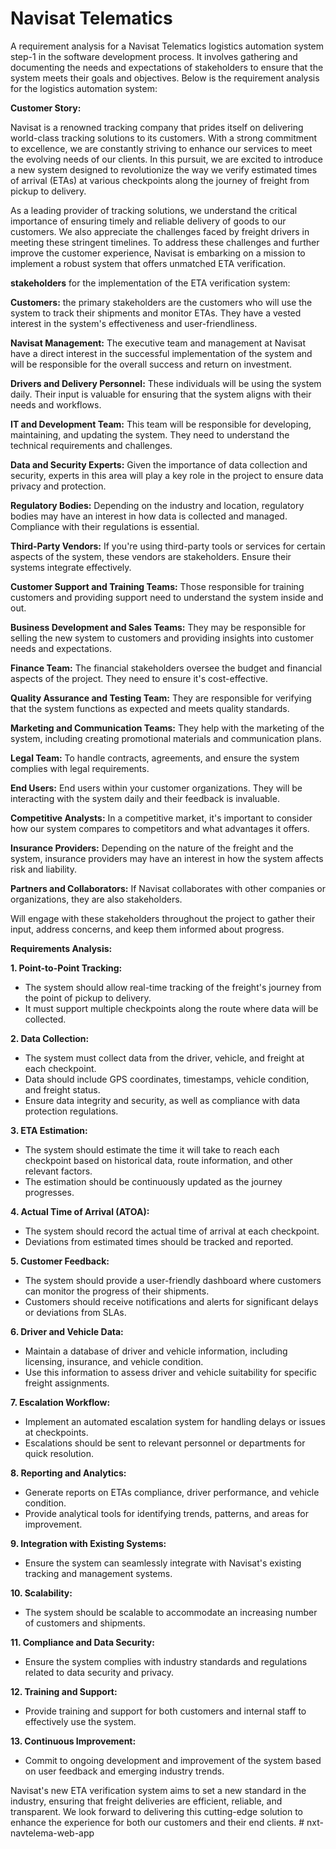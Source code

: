 # Navisat Telematics
A requirement analysis for a Navisat Telematics logistics automation system step-1 in the software development process. It involves gathering and documenting the needs and expectations of stakeholders to ensure that the system meets their goals and objectives. Below is the requirement analysis for the logistics automation system:

**Customer Story:**

Navisat is a renowned tracking company that prides itself on delivering world-class tracking solutions to its customers. With a strong commitment to excellence, we are constantly striving to enhance our services to meet the evolving needs of our clients. In this pursuit, we are excited to introduce a new system designed to revolutionize the way we verify estimated times of arrival (ETAs) at various checkpoints along the journey of freight from pickup to delivery.

As a leading provider of tracking solutions, we understand the critical importance of ensuring timely and reliable delivery of goods to our customers. We also appreciate the challenges faced by freight drivers in meeting these stringent timelines. To address these challenges and further improve the customer experience, Navisat is embarking on a mission to implement a robust system that offers unmatched ETA verification.

**stakeholders** for the implementation of the ETA verification system:

**Customers:** the primary stakeholders are the customers who will use the system to track their shipments and monitor ETAs. They have a vested interest in the system's effectiveness and user-friendliness.

**Navisat Management:** The executive team and management at Navisat have a direct interest in the successful implementation of the system and will be responsible for the overall success and return on investment.

**Drivers and Delivery Personnel:** These individuals will be using the system daily. Their input is valuable for ensuring that the system aligns with their needs and workflows.

**IT and Development Team:** This team will be responsible for developing, maintaining, and updating the system. They need to understand the technical requirements and challenges.

**Data and Security Experts:** Given the importance of data collection and security, experts in this area will play a key role in the project to ensure data privacy and protection.

**Regulatory Bodies:** Depending on the industry and location, regulatory bodies may have an interest in how data is collected and managed. Compliance with their regulations is essential.

**Third-Party Vendors:** If you're using third-party tools or services for certain aspects of the system, these vendors are stakeholders. Ensure their systems integrate effectively.

**Customer Support and Training Teams:** Those responsible for training customers and providing support need to understand the system inside and out.

**Business Development and Sales Teams:** They may be responsible for selling the new system to customers and providing insights into customer needs and expectations.

**Finance Team:** The financial stakeholders oversee the budget and financial aspects of the project. They need to ensure it's cost-effective.

**Quality Assurance and Testing Team:** They are responsible for verifying that the system functions as expected and meets quality standards.

**Marketing and Communication Teams:** They help with the marketing of the system, including creating promotional materials and communication plans.

**Legal Team:** To handle contracts, agreements, and ensure the system complies with legal requirements.

**End Users:** End users within your customer organizations. They will be interacting with the system daily and their feedback is invaluable.

**Competitive Analysts:** In a competitive market, it's important to consider how our system compares to competitors and what advantages it offers.

**Insurance Providers:** Depending on the nature of the freight and the system, insurance providers may have an interest in how the system affects risk and liability.

**Partners and Collaborators:** If Navisat collaborates with other companies or organizations, they are also stakeholders.

Will engage with these stakeholders throughout the project to gather their input, address concerns, and keep them informed about progress.

**Requirements Analysis:**

**1. Point-to-Point Tracking:**
   - The system should allow real-time tracking of the freight's journey from the point of pickup to delivery.
   - It must support multiple checkpoints along the route where data will be collected.

**2. Data Collection:**
   - The system must collect data from the driver, vehicle, and freight at each checkpoint.
   - Data should include GPS coordinates, timestamps, vehicle condition, and freight status.
   - Ensure data integrity and security, as well as compliance with data protection regulations.

**3. ETA Estimation:**
   - The system should estimate the time it will take to reach each checkpoint based on historical data, route information, and other relevant factors.
   - The estimation should be continuously updated as the journey progresses.

**4. Actual Time of Arrival (ATOA):**
   - The system should record the actual time of arrival at each checkpoint.
   - Deviations from estimated times should be tracked and reported.

**5. Customer Feedback:**
   - The system should provide a user-friendly dashboard where customers can monitor the progress of their shipments.
   - Customers should receive notifications and alerts for significant delays or deviations from SLAs.

**6. Driver and Vehicle Data:**
   - Maintain a database of driver and vehicle information, including licensing, insurance, and vehicle condition.
   - Use this information to assess driver and vehicle suitability for specific freight assignments.

**7. Escalation Workflow:**
   - Implement an automated escalation system for handling delays or issues at checkpoints.
   - Escalations should be sent to relevant personnel or departments for quick resolution.

**8. Reporting and Analytics:**
   - Generate reports on ETAs compliance, driver performance, and vehicle condition.
   - Provide analytical tools for identifying trends, patterns, and areas for improvement.

**9. Integration with Existing Systems:**
   - Ensure the system can seamlessly integrate with Navisat's existing tracking and management systems.

**10. Scalability:**
   - The system should be scalable to accommodate an increasing number of customers and shipments.

**11. Compliance and Data Security:**
   - Ensure the system complies with industry standards and regulations related to data security and privacy.

**12. Training and Support:**
   - Provide training and support for both customers and internal staff to effectively use the system.

**13. Continuous Improvement:**
   - Commit to ongoing development and improvement of the system based on user feedback and emerging industry trends.

Navisat's new ETA verification system aims to set a new standard in the industry, ensuring that freight deliveries are efficient, reliable, and transparent. We look forward to delivering this cutting-edge solution to enhance the experience for both our customers and their end clients.
#   n x t - n a v t e l e m a - w e b - a p p  
 